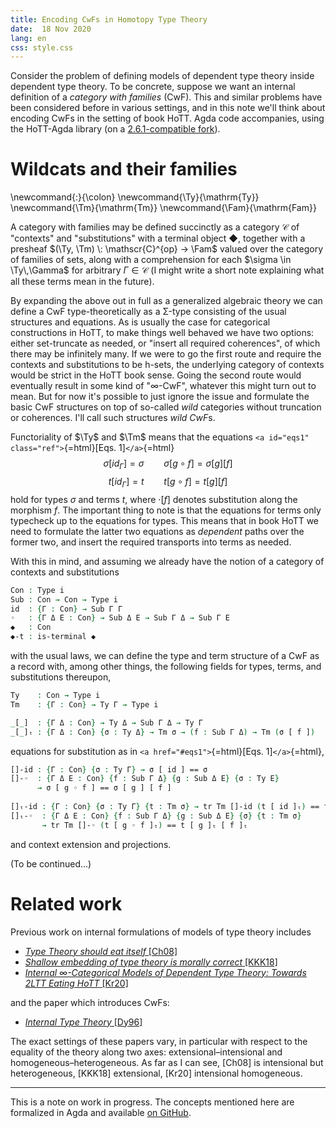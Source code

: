 ```yaml
---
title: Encoding CwFs in Homotopy Type Theory
date:  18 Nov 2020
lang: en
css: style.css
---
```


Consider the problem of defining models of dependent type theory inside dependent type theory.
To be concrete, suppose we want an internal definition of a *category with families* (CwF).
This and similar problems have been considered before in various settings, and in this note we'll think about encoding CwFs in the setting of book HoTT.
Agda code accompanies, using the HoTT-Agda library (on a [2.6.1-compatible fork](https://github.com/awswan/HoTT-Agda/tree/agda-2.6.1-compatible)).

# Wildcats and their families

\newcommand{\:}{\colon}
\newcommand{\Ty}{\mathrm{Ty}}
\newcommand{\Tm}{\mathrm{Tm}}
\newcommand{\Fam}{\mathrm{Fam}}

A category with families may be defined succinctly as a category $\mathscr{C}$ of "contexts" and "substitutions" with a terminal object ◆, together with a presheaf $(\Ty, \Tm) \: \mathscr{C}^{op} → \Fam$ valued over the category of families of sets, along with a comprehension for each $\sigma \in \Ty\,\Gamma$ for arbitrary $\Gamma \in \mathscr{C}$ (I might write a short note explaining what all these terms mean in the future).

By expanding the above out in full as a generalized algebraic theory we can define a CwF type-theoretically as a Σ-type consisting of the usual structures and equations.
As is usually the case for categorical constructions in HoTT, to make things well behaved we have two options: either set-truncate as needed, or "insert all required coherences", of which there may be infinitely many.
If we were to go the first route and require the contexts and substitutions to be h-sets, the underlying category of contexts would be strict in the HoTT book sense.
Going the second route would eventually result in some kind of "∞-CwF", whatever this might turn out to mean.
But for now it's possible to just ignore the issue and formulate the basic CwF structures on top of so-called _wild_ categories without truncation or coherences.
I'll call such structures *wild CwF*s.

Functoriality of $\Ty$ and $\Tm$ means that the equations `<a id="eqs1" class="ref">`{=html}[Eqs. 1]`</a>`{=html}
$$ \sigma [id_{\Gamma}] = \sigma \qquad \sigma [g \circ f] = \sigma [g] [f] $$
$$ t [id_{\Gamma}] = t \qquad t [g \circ f] = t [g] [f] $$
hold for types $\sigma$ and terms $t$, where $· [f]$ denotes substitution along the morphism $f$.
The important thing to note is that the equations for terms only typecheck up to the equations for types.
This means that in book HoTT we need to formulate the latter two equations as *dependent* paths over the former two, and insert the required transports into terms as needed.

With this in mind, and assuming we already have the notion of a category of contexts and substitutions
```agda
Con : Type i
Sub : Con → Con → Type i
id  : {Γ : Con} → Sub Γ Γ
◦   : {Γ Δ Ε : Con} → Sub Δ Ε → Sub Γ Δ → Sub Γ Ε
◆   : Con
◆-t : is-terminal ◆
```
with the usual laws, we can define the type and term structure of a CwF as a record with, among other things, the following fields for types, terms, and substitutions thereupon,
```agda
Ty    : Con → Type i
Tm    : {Γ : Con} → Ty Γ → Type i

_[_]  : {Γ Δ : Con} → Ty Δ → Sub Γ Δ → Ty Γ
_[_]ₜ : {Γ Δ : Con} {σ : Ty Δ} → Tm σ → (f : Sub Γ Δ) → Tm (σ [ f ])
```
equations for substitution as in `<a href="#eqs1">`{=html}[Eqs. 1]`</a>`{=html},
```agda
[]-id : {Γ : Con} {σ : Ty Γ} → σ [ id ] == σ
[]-◦  : {Γ Δ Ε : Con} {f : Sub Γ Δ} {g : Sub Δ Ε} {σ : Ty Ε}
	  → σ [ g ◦ f ] == σ [ g ] [ f ]
	  
[]ₜ-id : {Γ : Con} {σ : Ty Γ} {t : Tm σ} → tr Tm []-id (t [ id ]ₜ) == t
[]ₜ-◦  : {Γ Δ Ε : Con} {f : Sub Γ Δ} {g : Sub Δ Ε} {σ} {t : Tm σ}
       → tr Tm []-◦ (t [ g ◦ f ]ₜ) == t [ g ]ₜ [ f ]ₜ
```
and context extension and projections.

(To be continued...)

# Related work

Previous work on internal formulations of models of type theory includes

- [*Type Theory should eat itself* [Ch08]](https://www.sciencedirect.com/science/article/pii/S157106610800577X)
- [*Shallow embedding of type theory is morally correct* [KKK18]](https://arxiv.org/abs/1907.0756)
- [*Internal ∞-Categorical Models of Dependent Type Theory: Towards 2LTT Eating HoTT* [Kr20]](https://arxiv.org/abs/2009.01883)

and the paper which introduces CwFs:

- [*Internal Type Theory* [Dy96]](http://www.cse.chalmers.se/~peterd/papers/InternalTT.pdf)

The exact settings of these papers vary, in particular with respect to the equality of the theory along two axes: extensional–intensional and homogeneous–heterogeneous.
As far as I can see, [Ch08] is intensional but heterogeneous, [KKK18] extensional, [Kr20] intensional homogeneous.

---

This is a note on work in progress. The concepts mentioned here are formalized in Agda and available [on GitHub](https://github.com/jaycech3n/CwF).
